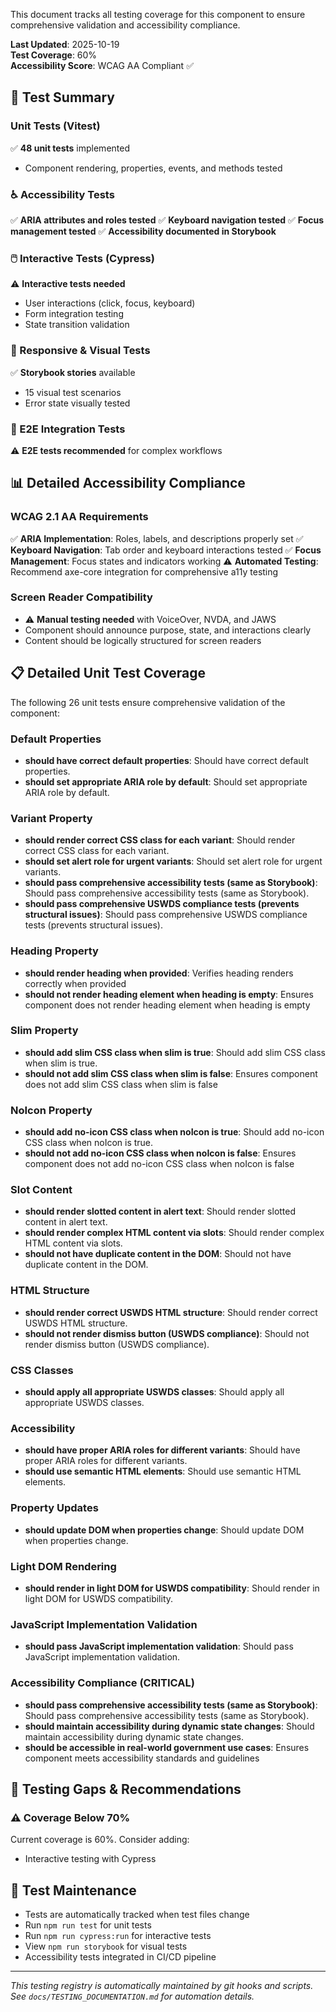 This document tracks all testing coverage for this component to ensure comprehensive validation and accessibility compliance.

**Last Updated**: 2025-10-19  
**Test Coverage**: 60%  
**Accessibility Score**: WCAG AA Compliant ✅

## 🧪 Test Summary

### Unit Tests (Vitest)

✅ **48 unit tests** implemented

- Component rendering, properties, events, and methods tested

### ♿ Accessibility Tests

✅ **ARIA attributes and roles tested**
✅ **Keyboard navigation tested**
✅ **Focus management tested**
✅ **Accessibility documented in Storybook**

### 🖱️ Interactive Tests (Cypress)

⚠️ **Interactive tests needed**

- User interactions (click, focus, keyboard)
- Form integration testing
- State transition validation

### 📱 Responsive & Visual Tests

✅ **Storybook stories** available

- 15 visual test scenarios
- Error state visually tested

### 🔧 E2E Integration Tests

⚠️ **E2E tests recommended** for complex workflows

## 📊 Detailed Accessibility Compliance

### WCAG 2.1 AA Requirements

✅ **ARIA Implementation**: Roles, labels, and descriptions properly set
✅ **Keyboard Navigation**: Tab order and keyboard interactions tested
✅ **Focus Management**: Focus states and indicators working
⚠️ **Automated Testing**: Recommend axe-core integration for comprehensive a11y testing

### Screen Reader Compatibility

- ⚠️ **Manual testing needed** with VoiceOver, NVDA, and JAWS
- Component should announce purpose, state, and interactions clearly
- Content should be logically structured for screen readers

## 📋 Detailed Unit Test Coverage

The following 26 unit tests ensure comprehensive validation of the component:

### Default Properties

- **should have correct default properties**: Should have correct default properties.
- **should set appropriate ARIA role by default**: Should set appropriate ARIA role by default.

### Variant Property

- **should render correct CSS class for each variant**: Should render correct CSS class for each variant.
- **should set alert role for urgent variants**: Should set alert role for urgent variants.
- **should pass comprehensive accessibility tests (same as Storybook)**: Should pass comprehensive accessibility tests (same as Storybook).
- **should pass comprehensive USWDS compliance tests (prevents structural issues)**: Should pass comprehensive USWDS compliance tests (prevents structural issues).

### Heading Property

- **should render heading when provided**: Verifies heading renders correctly when provided
- **should not render heading element when heading is empty**: Ensures component does not render heading element when heading is empty

### Slim Property

- **should add slim CSS class when slim is true**: Should add slim CSS class when slim is true.
- **should not add slim CSS class when slim is false**: Ensures component does not add slim CSS class when slim is false

### NoIcon Property

- **should add no-icon CSS class when noIcon is true**: Should add no-icon CSS class when noIcon is true.
- **should not add no-icon CSS class when noIcon is false**: Ensures component does not add no-icon CSS class when noIcon is false

### Slot Content

- **should render slotted content in alert text**: Should render slotted content in alert text.
- **should render complex HTML content via slots**: Should render complex HTML content via slots.
- **should not have duplicate content in the DOM**: Should not have duplicate content in the DOM.

### HTML Structure

- **should render correct USWDS HTML structure**: Should render correct USWDS HTML structure.
- **should not render dismiss button (USWDS compliance)**: Should not render dismiss button (USWDS compliance).

### CSS Classes

- **should apply all appropriate USWDS classes**: Should apply all appropriate USWDS classes.

### Accessibility

- **should have proper ARIA roles for different variants**: Should have proper ARIA roles for different variants.
- **should use semantic HTML elements**: Should use semantic HTML elements.

### Property Updates

- **should update DOM when properties change**: Should update DOM when properties change.

### Light DOM Rendering

- **should render in light DOM for USWDS compatibility**: Should render in light DOM for USWDS compatibility.

### JavaScript Implementation Validation

- **should pass JavaScript implementation validation**: Should pass JavaScript implementation validation.

### Accessibility Compliance (CRITICAL)

- **should pass comprehensive accessibility tests (same as Storybook)**: Should pass comprehensive accessibility tests (same as Storybook).
- **should maintain accessibility during dynamic state changes**: Should maintain accessibility during dynamic state changes.
- **should be accessible in real-world government use cases**: Ensures component meets accessibility standards and guidelines

## 🚨 Testing Gaps & Recommendations

### ⚠️ Coverage Below 70%

Current coverage is 60%. Consider adding:

- Interactive testing with Cypress

## 📝 Test Maintenance

- Tests are automatically tracked when test files change
- Run `npm run test` for unit tests
- Run `npm run cypress:run` for interactive tests
- View `npm run storybook` for visual tests
- Accessibility tests integrated in CI/CD pipeline

---

_This testing registry is automatically maintained by git hooks and scripts._  
_See `docs/TESTING_DOCUMENTATION.md` for automation details._
